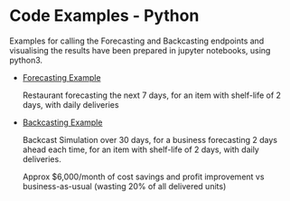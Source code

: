 # Code Examples - Python

Examples for calling the Forecasting and Backcasting endpoints and visualising the results have been prepared in jupyter notebooks, using python3.
	
	
* [Forecasting Example](https://nbviewer.jupyter.org/github/alvin-chan/bdt_django_front_end_postgres_mkdocs/blob/master/forecast_example_1.ipynb?flush_cache=true) 

	Restaurant forecasting the next 7 days, for an item with shelf-life of 2 days, with daily deliveries
	
* [Backcasting Example](https://nbviewer.jupyter.org/github/alvin-chan/bdt_django_front_end_postgres_mkdocs/blob/master/backcast_example_1.ipynb?flush_cache=true)
	
	Backcast Simulation over 30 days, for a business forecasting 2 days ahead each time, for an item with shelf-life of 2 days, with daily deliveries.
	
	Approx $6,000/month of cost savings and profit improvement vs business-as-usual (wasting 20% of all delivered units)
	
	